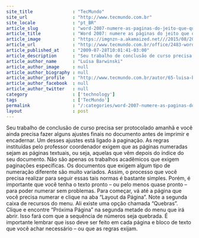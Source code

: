 ```yaml
---
site_title               : "TecMundo"
site_url                 : "http://www.tecmundo.com.br"
site_locale              : "pt_BR"
article_slug             : "word-2007-numere-as-paginas-do-jeito-que-quiser"
article_title            : "Word 2007: numere as páginas do jeito que quiser!"
article_image            : "https://imgnzn-a.akamaized.net///2015/08/20/20100218805127-t1200x480.jpg"
article_url              : "http://www.tecmundo.com.br/office/2483-word-2007-numere-as-paginas-do-jeito-que-quiser-.htm"
article_published_at     : "2009-07-28T10:01:41-03:00"
article_description      : "Seu trabalho de conclusão de curso precisa ser protocolado amanhã e você ainda precisa fazer alguns ajustes finais no documento antes de imprimir e encadernar. Um desses ajustes está ligado à paginação. As regras instituídas pelo professor coordenador exigem que as páginas numeradas sejam as páginas textuais, ou seja, aquelas que vêm depois do índice do seu documento. Não são apenas os trabalhos acadêmicos que exigem paginações específicas. Os documentos que exigem algum tipo de numeração diferente são muito variados. Assim, o processo que você precisa realizar para seguir essas tais normas é bastante simples. Porém, é importante que você tenha o texto pronto – ou pelo menos quase pronto – para poder numerar sem problemas. Para começar, vá até a página que você precisa numerar e clique na aba “Layout da Página”. Note a segunda caixa de recursos do menu. Ali existe uma opção chamada “Quebras”. Clique e encontre “Próxima Página” na segunda metade do menu que irá abrir. Isso fará com que a sequência de números seja quebrada. É importante lembrar que isso deve ser feito em cada página e bloco de texto que você achar necessário – ou que as regras exijam."
article_author_name      : "Luísa Barwinski"
article_author_image     : null
article_author_biography : null
article_author_profile   : "http://www.tecmundo.com.br/autor/65-luisa-barwinski/"
article_author_facebook  : null
article_author_twitter   : null
category                 : ['technology']
tags                     : ['TecMundo']
permalink                : "/:categories/word-2007-numere-as-paginas-do-jeito-que-quiser/"
layout                   : post
---
```


Seu trabalho de conclusão de curso precisa ser protocolado amanhã e você ainda precisa fazer alguns ajustes finais no documento antes de imprimir e encadernar. Um desses ajustes está ligado à paginação. As regras instituídas pelo professor coordenador exigem que as páginas numeradas sejam as páginas textuais, ou seja, aquelas que vêm depois do índice do seu documento. Não são apenas os trabalhos acadêmicos que exigem paginações específicas. Os documentos que exigem algum tipo de numeração diferente são muito variados. Assim, o processo que você precisa realizar para seguir essas tais normas é bastante simples. Porém, é importante que você tenha o texto pronto – ou pelo menos quase pronto – para poder numerar sem problemas. Para começar, vá até a página que você precisa numerar e clique na aba “Layout da Página”. Note a segunda caixa de recursos do menu. Ali existe uma opção chamada “Quebras”. Clique e encontre “Próxima Página” na segunda metade do menu que irá abrir. Isso fará com que a sequência de números seja quebrada. É importante lembrar que isso deve ser feito em cada página e bloco de texto que você achar necessário – ou que as regras exijam.
